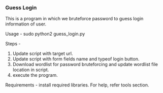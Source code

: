 ### Guess Login

This is a program in which we bruteforce password to guess login information of user.

Usage - sudo python2 guess_login.py  

Steps -
1. Update script with target url.
2. Update script with form fields name and typeof login button.
3. Download wordlist for password bruteforcing and update wordlist file location in script.
4. execute the program.

Requirements - install required libraries. For help, refer tools section.

